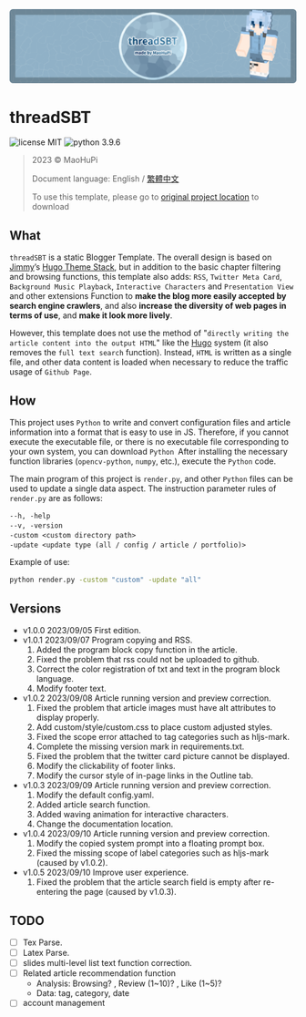 ![threadSBT-banner](image/banner.png)

threadSBT
=========

![license MIT](https://img.shields.io/badge/license-MIT-blue)
![python 3.9.6](https://img.shields.io/badge/python-3.9.6-blue)

> 2023 &copy; MaoHuPi
> 
> Document language: English / [繁體中文](original_document.zh-TW.md)
> 
> To use this template, please go to [original project location](https://github.com/maohupi/threadSBT) to download

What
----

`threadSBT` is a static Blogger Template. The overall design is based on [Jimmy](https://jimmycai.com/)’s [Hugo Theme Stack](https://github.com/CaiJimmy/hugo-theme-stack), but in addition to the basic chapter filtering and browsing functions, this template also adds: `RSS`, `Twitter Meta Card`, `Background Music Playback`, `Interactive Characters` and `Presentation View` and other extensions Function to **make the blog more easily accepted by search engine crawlers**, and also **increase the diversity of web pages in terms of use**, and **make it look more lively**.

However, this template does not use the method of "`directly writing the article content into the output HTML`" like the [Hugo](https://gohugo.io/) system (it also removes the `full text search` function). Instead, `HTML` is written as a single file, and other data content is loaded when necessary to reduce the traffic usage of `Github Page`.

How
---

This project uses `Python` to write and convert configuration files and article information into a format that is easy to use in JS. Therefore, if you cannot execute the executable file, or there is no executable file corresponding to your own system, you can download `Python `After installing the necessary function libraries (`opencv-python`, `numpy`, etc.), execute the `Python` code.

The main program of this project is `render.py`, and other `Python` files can be used to update a single data aspect. The instruction parameter rules of `render.py` are as follows:

```txt
--h, -help
--v, -version
-custom <custom directory path>
-update <update type (all / config / article / portfolio)>
```

Example of use:

```bat
python render.py -custom "custom" -update "all"
```

Versions
--------

* v1.0.0 2023/09/05 First edition.
* v1.0.1 2023/09/07 Program copying and RSS.
	1. Added the program block copy function in the article.
	2. Fixed the problem that rss could not be uploaded to github.
	3. Correct the color registration of txt and text in the program block language.
	4. Modify footer text.
* v1.0.2 2023/09/08 Article running version and preview correction.
	1. Fixed the problem that article images must have alt attributes to display properly.
	2. Add custom/style/custom.css to place custom adjusted styles.
	3. Fixed the scope error attached to tag categories such as hljs-mark.
	4. Complete the missing version mark in requirements.txt.
	5. Fixed the problem that the twitter card picture cannot be displayed.
	6. Modify the clickability of footer links.
	7. Modify the cursor style of in-page links in the Outline tab.
* v1.0.3 2023/09/09 Article running version and preview correction.
	1. Modify the default config.yaml.
	2. Added article search function.
	3. Added waving animation for interactive characters.
	4. Change the documentation location.
* v1.0.4 2023/09/10 Article running version and preview correction.
	1. Modify the copied system prompt into a floating prompt box.
	2. Fixed the missing scope of label categories such as hljs-mark (caused by v1.0.2).
* v1.0.5 2023/09/10 Improve user experience.
	1. Fixed the problem that the article search field is empty after re-entering the page (caused by v1.0.3).

TODO
----

- [ ] Tex Parse.
- [ ] Latex Parse.
- [ ] slides multi-level list text function correction.
- [ ] Related article recommendation function
	* Analysis: Browsing? , Review (1\~10)? , Like (1\~5)?
	* Data: tag, category, date
- [ ] account management